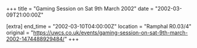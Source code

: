 +++
title = "Gaming Session on Sat 9th March 2002"
date = "2002-03-09T21:00:00Z"

[extra]
end_time = "2002-03-10T04:00:00Z"
location = "Ramphal R0.03/4"
original = "https://uwcs.co.uk/events/gaming-session-on-sat-9th-march-2002-1474488929484/"
+++



